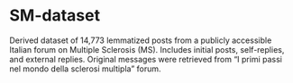 # SM-dataset
Derived dataset of 14,773 lemmatized posts from a publicly accessible Italian forum on Multiple Sclerosis (MS). Includes initial posts, self-replies, and external replies. Original messages were retrieved from “I primi passi nel mondo della sclerosi multipla” forum.
